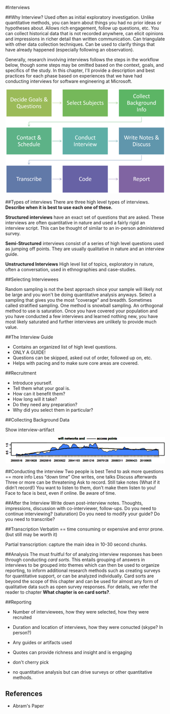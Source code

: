 #Interviews

##Why Interview?
Used often as initial exploratory investigation.  Unlike quantitative methods, you can learn about things you had no prior ideas or hypotheses about.  Allows rich engagement, follow up questions, etc.  You can collect historical data that is not recorded anywhere, can elicit opinions and impressions in richer detail than written communication.  Can triangulate with other data collection techniques.  Can be used to clarify things that have already happened (especially following an observation).

Generally, research involving interviews follows the steps in the workflow below, though some steps may be omitted based on the context, goals, and specifics of the study.  In this chapter, I'll provide a description and best practices for each phase based on experiences that we have had conducting interviews for software engineering at Microsoft.  

<div>
  <img src="interview-workflow.PNG" width="600px" />
</div>

##Types of interviews
There are three high level types of interviews.  **Describe when it is best to use each one of these.**

**Structured interviews** have an exact set of questions that are asked.  These interviews are often quantitative in nature and used a fairly rigid an interview script.  This can be thought of similar to an in-person administered survey.
 
**Semi-Structured** interviews consist of a series of high level questions used as jumping off points.  They are usually 
qualitative in nature and an interview guide.

**Unstructured Interviews** High level list of topics, exploratory in nature, often a conversation, used in ethnographies and case-studies.
 
##Selecting Interviewees

Random sampling is not the best approach since your sample will likely not be large and you won't be doing quantitative analysis anyways.  Select a sampling that gives you the most "coverage" and breadth.  Sometimes called stratified sampling.  One method is snowball sampling.  An orthogonal method to use is saturation.  Once you have covered your population and you have conducted a few interviews and learned nothing new, you have most likely saturated and further interviews are unlikely to provide much value.

##The Interview Guide
 * Contains an organized list of high level questions.
 * ONLY A GUIDE!
 * Questions can be skipped, asked out of order, followed up on, etc.
 * Helps with pacing and to make sure core areas are covered.


##Recruitment
 * Introduce yourself.
 * Tell them what your goal is.
 * How can it benefit them?
 * How long will it take?
 * Do they need any preparation?
 * Why did you select them in particular?


##Collecting Background Data

Show interview-artifact 

<div>
  <img src="interview-artifact.PNG" width="600px" />
</div>


##Conducting the interview
Two people is best
	Tend to ask more questions == more info
	Less “down time”
	One writes, one talks
	Discuss afterwards
	Three or more can be threatening
Ask to record.  Still take notes (What if it didn’t record!)
You want to listen to them, don’t make them listen to you!
Face to face is best, even if online.
Be aware of time.



##After the Interview
Write down post-interview notes.  Thoughts, impressions, discussion with co-interviewer, follow-ups.
Do you need to continue interviewing? (saturation)
Do you need to modify your guide?
Do you need to transcribe?

##Transcription
Verbatim == time consuming or expensive and error prone.  (but still may be worth it)

Partial transcription: capture the main idea in 10-30 second chunks.

##Analysis
The must fruitful for of analyzing interview responses has been through conducting *card sorts*.  This entails grouping of answers in interviews to be grouped into themes which can then be used to organize reporting, to inform additional research methods such as creating surveys for quantitative support, or can be analyzed individually.  Card sorts are beyond the scope of this chapter and can be used for almost any form of qualitative data such as open survey responses.  For details, we refer the reader to chapter **What chapter is on card sorts?**.

##Reporting
 * Number of interviewees, how they were selected, how they were recruited
 * Duration and location of interviews, how they were conucted (skype?  In person?)
 * Any guides or artifacts used

 * Quotes can provide richness and insight and is engaging
 * don't cherry pick
 * no quantitative analysis but can drive surveys or other quantitative methods.

## References
* Abram's Paper
